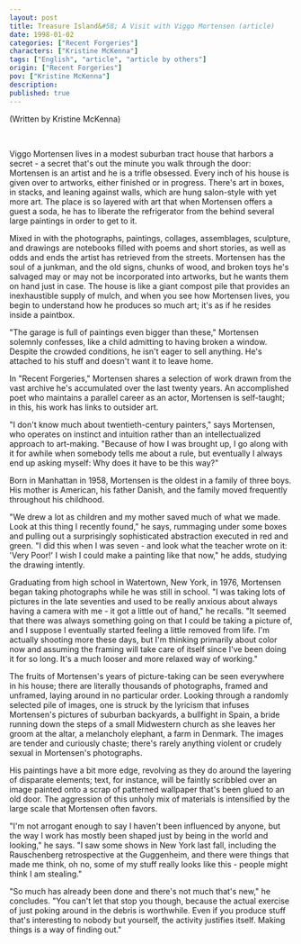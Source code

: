 ```yaml
---
layout: post
title: Treasure Island&#58; A Visit with Viggo Mortensen (article)
date: 1998-01-02
categories: ["Recent Forgeries"]
characters: ["Kristine McKenna"]
tags: ["English", "article", "article by others"]
origin: ["Recent Forgeries"]
pov: ["Kristine McKenna"]
description: 
published: true
---
```


(Written by Kristine McKenna)

<br>

Viggo Mortensen lives in a modest suburban tract house that harbors a secret - a secret that's out the minute you walk through the door: Mortensen is an artist and he is a trifle obsessed. Every inch of his house is given over to artworks, either finished or in progress. There's art in boxes, in stacks, and leaning against walls, which are hung salon-style with yet more art. The place is so layered with art that when Mortensen offers a guest a soda, he has to liberate the refrigerator from the behind several large paintings in order to get to it.

Mixed in with the photographs, paintings, collages, assemblages, sculpture, and drawings are notebooks filled with poems and short stories, as well as odds and ends the artist has retrieved from the streets. Mortensen has the soul of a junkman, and the old signs, chunks of wood, and broken toys he's salvaged may or may not be incorporated into artworks, but he wants them on hand just in case. The house is like a giant compost pile that provides an inexhaustible supply of mulch, and when you see how Mortensen lives, you begin to understand how he produces so much art; it's as if he resides inside a paintbox.

"The garage is full of paintings even bigger than these," Mortensen solemnly confesses, like a child admitting to having broken a window. Despite the crowded conditions, he isn't eager to sell anything. He's attached to his stuff and doesn't want it to leave home.

In "Recent Forgeries," Mortensen shares a selection of work drawn from the vast archive he's accumulated over the last twenty years. An accomplished poet who maintains a parallel career as an actor, Mortensen is self-taught; in this, his work has links to outsider art.

"I don't know much about twentieth-century painters," says Mortensen, who operates on instinct and intuition rather than an intellectualized approach to art-making. "Because of how I was brought up, I go along with it for awhile when somebody tells me about a rule, but eventually I always end up asking myself: Why does it have to be this way?"

Born in Manhattan in 1958, Mortensen is the oldest in a family of three boys. His mother is American, his father Danish, and the family moved frequently throughout his childhood.

"We drew a lot as children and my mother saved much of what we made. Look at this thing I recently found," he says, rummaging under some boxes and pulling out a surprisingly sophisticated abstraction executed in red and green. "I did this when I was seven - and look what the teacher wrote on it: 'Very Poor!' I wish I could make a painting like that now," he adds, studying the drawing intently.

Graduating from high school in Watertown, New York, in 1976, Mortensen began taking photographs while he was still in school. "I was taking lots of pictures in the late seventies and used to be really anxious about always having a camera with me - it got a little out of hand," he recalls. "It seemed that there was always something going on that I could be taking a picture of, and I suppose I eventually started feeling a little removed from life. I'm actually shooting more these days, but I'm thinking primarily about color now and assuming the framing will take care of itself since I've been doing it for so long. It's a much looser and more relaxed way of working."

The fruits of Mortensen's years of picture-taking can be seen everywhere in his house; there are literally thousands of photographs, framed and unframed, laying around in no particular order. Looking through a randomly selected pile of images, one is struck by the lyricism that infuses Mortensen's pictures of suburban backyards, a bullfight in Spain, a bride running down the steps of a small Midwestern church as she leaves her groom at the altar, a melancholy elephant, a farm in Denmark. The images are tender and curiously chaste; there's rarely anything violent or crudely sexual in Mortensen's photographs.

His paintings have a bit more edge, revolving as they do around the layering of disparate elements; text, for instance, will be faintly scribbled over an image painted onto a scrap of patterned wallpaper that's been glued to an old door. The aggression of this unholy mix of materials is intensified by the large scale that Mortensen often favors.

"I'm not arrogant enough to say I haven't been influenced by anyone, but the way I work has mostly been shaped just by being in the world and looking," he says. "I saw some shows in New York last fall, including the Rauschenberg retrospective at the Guggenheim, and there were things that made me think, oh no, some of my stuff really looks like this - people might think I am stealing."

"So much has already been done and there's not much that's new," he concludes. "You can't let that stop you though, because the actual exercise of just poking around in the debris is worthwhile. Even if you produce stuff that's interesting to nobody but yourself, the activity justifies itself. Making things is a way of finding out."

